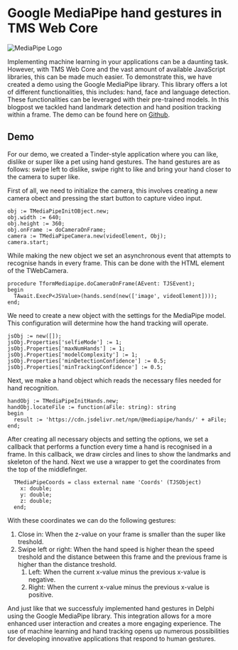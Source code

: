 # Google MediaPipe hand gestures in TMS Web Core

![MediaPipe Logo](https://miro.medium.com/v2/resize:fit:1120/1*Hgg6bLceoIjubE2hBiJK4g.png)

Implementing machine learning in your applications can be a daunting task. However, with TMS Web Core and the vast amount of available JavaScript libraries, this can be made much easier. To demonstrate this, we have created a demo using the Google MediaPipe library. This library offers a lot of different functionalities, this includes: hand, face and language detection. These functionalities can be leveraged with their pre-trained models. In this blogpost we tackled hand landmark detection and hand position tracking within a frame. The demo can be found here on [Github](https://github.com/tmssoftware/WebCoreAI).

## Demo

For our demo, we created a Tinder-style application where you can like, dislike or super like a pet using hand gestures. The hand gestures are as follows: swipe left to dislike, swipe right to like and bring your hand closer to the camera to super like.

First of all, we need to initialize the camera, this involves creating a new camera obect and pressing the start button to capture video input.

```delphi
obj := TMediaPipeInitOBject.new;
obj.width := 640;
obj.height := 360;
obj.onFrame := doCameraOnFrame;
camera := TMediaPipeCamera.new(videoElement, Obj);
camera.start;
```

While making the new object we set an asynchronous event that attempts to recognise hands in every frame. This can be done with the HTML element of the TWebCamera.

```delphi
procedure TformMediapipe.doCameraOnFrame(AEvent: TJSEvent);
begin
  TAwait.ExecP<JSValue>(hands.send(new(['image', videoElement])));
end;
```

We need to create a new object with the settings for the MediaPipe model. This configuration will determine how the hand tracking will operate.

```delphi
jsObj := new([]);
jsObj.Properties['selfieMode'] := 1;
jsObj.Properties['maxNumHands'] := 1;
jsObj.Properties['modelComplexity'] := 1;
jsObj.Properties['minDetectionConfidence'] := 0.5;
jsObj.Properties['minTrackingConfidence'] := 0.5;
```

Next, we make a hand object which reads the necessary files needed for hand recognition.

```delphi
handObj := TMediaPipeInitHands.new;
handObj.locateFile := function(aFile: string): string
begin
  result := 'https://cdn.jsdelivr.net/npm/@mediapipe/hands/' + aFile;
end;
```

After creating all necessary objects and setting the options, we set a callback that performs a function every time a hand is recognised in a frame. In this callback, we draw circles and lines to show the landmarks and skeleton of the hand. Next we use a wrapper to get the coordinates from the top of the middlefinger.

```delphi
  TMediaPipeCoords = class external name 'Coords' (TJSObject)
    x: double;
    y: double;
    z: double;
  end;
```

With these coordinates we can do the following gestures:

1. Close in: When the z-value on your frame is smaller than the super like treshold.
2. Swipe left or right: When the hand speed is higher thean the speed treshold and the distance between this frame and the previous frame is higher than the distance treshold. 
    1. Left: When the current x-value minus the previous x-value is negative.
    2. Right: When the current x-value minus the previous x-value is positive.

And just like that we successfuly implemented hand gestures in Delphi using the Google MediaPipe library. This integration allows for a more enhanced user interaction and creates a more engaging experience. The use of machine learning and hand tracking opens up numerous possibilities for developing innovative applications that respond to human gestures.
